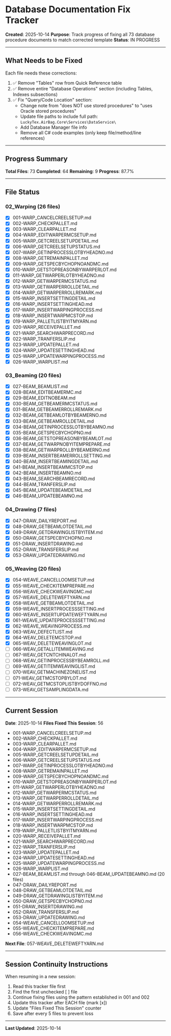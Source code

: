 # Database Documentation Fix Tracker

**Created**: 2025-10-14
**Purpose**: Track progress of fixing all 73 database procedure documents to match corrected template
**Status**: IN PROGRESS

---

## What Needs to be Fixed

Each file needs these corrections:
1. ✅ Remove "Tables" row from Quick Reference table
2. ✅ Remove entire "Database Operations" section (including Tables, Indexes subsections)
3. ✅ Fix "Query/Code Location" section:
   - Change note from "does NOT use stored procedures" to "uses Oracle stored procedures"
   - Update file paths to include full path: `LuckyTex.AirBag.Core\Services\DataService\`
   - Add Database Manager file info
   - Remove all C# code examples (only keep file/method/line references)

---

## Progress Summary

**Total Files**: 73
**Completed**: 64
**Remaining**: 9
**Progress**: 87.7%

---

## File Status

### 02_Warping (26 files)

- [x] 001-WARP_CANCELCREELSETUP.md
- [x] 002-WARP_CHECKPALLET.md
- [x] 003-WARP_CLEARPALLET.md
- [x] 004-WARP_EDITWARPERMCSETUP.md
- [x] 005-WARP_GETCREELSETUPDETAIL.md
- [x] 006-WARP_GETCREELSETUPSTATUS.md
- [x] 007-WARP_GETINPROCESSLOTBYHEADNO.md
- [x] 008-WARP_GETREMAINPALLET.md
- [x] 009-WARP_GETSPECBYCHOPNOANDMC.md
- [x] 010-WARP_GETSTOPREASONBYWARPERLOT.md
- [x] 011-WARP_GETWARPERLOTBYHEADNO.md
- [x] 012-WARP_GETWARPERMCSTATUS.md
- [x] 013-WARP_GETWARPERROLLDETAIL.md
- [x] 014-WARP_GETWARPERROLLREMARK.md
- [x] 015-WARP_INSERTSETTINGDETAIL.md
- [x] 016-WARP_INSERTSETTINGHEAD.md
- [x] 017-WARP_INSERTWARPINGPROCESS.md
- [x] 018-WARP_INSERTWARPMCSTOP.md
- [x] 019-WARP_PALLETLISTBYITMYARN.md
- [x] 020-WARP_RECEIVEPALLET.md
- [x] 021-WARP_SEARCHWARPRECORD.md
- [x] 022-WARP_TRANFERSLIP.md
- [x] 023-WARP_UPDATEPALLET.md
- [x] 024-WARP_UPDATESETTINGHEAD.md
- [x] 025-WARP_UPDATEWARPINGPROCESS.md
- [x] 026-WARP_WARPLIST.md

### 03_Beaming (20 files)

- [x] 027-BEAM_BEAMLIST.md
- [x] 028-BEAM_EDITBEAMERMC.md
- [x] 029-BEAM_EDITNOBEAM.md
- [x] 030-BEAM_GETBEAMERMCSTATUS.md
- [x] 031-BEAM_GETBEAMERROLLREMARK.md
- [x] 032-BEAM_GETBEAMLOTBYBEAMERNO.md
- [x] 033-BEAM_GETBEAMROLLDETAIL.md
- [x] 034-BEAM_GETINPROCESSLOTBYBEAMNO.md
- [x] 035-BEAM_GETSPECBYCHOPNO.md
- [x] 036-BEAM_GETSTOPREASONBYBEAMLOT.md
- [x] 037-BEAM_GETWARPNOBYITEMPREPARE.md
- [x] 038-BEAM_GETWARPROLLBYBEAMERNO.md
- [x] 039-BEAM_INSERTBEAMERROLLSETTING.md
- [x] 040-BEAM_INSERTBEAMINGDETAIL.md
- [x] 041-BEAM_INSERTBEAMMCSTOP.md
- [x] 042-BEAM_INSERTBEAMNO.md
- [x] 043-BEAM_SEARCHBEAMRECORD.md
- [x] 044-BEAM_TRANFERSLIP.md
- [x] 045-BEAM_UPDATEBEAMDETAIL.md
- [x] 046-BEAM_UPDATEBEAMNO.md

### 04_Drawing (7 files)

- [x] 047-DRAW_DAILYREPORT.md
- [x] 048-DRAW_GETBEAMLOTDETAIL.md
- [x] 049-DRAW_GETDRAWINGLISTBYITEM.md
- [x] 050-DRAW_GETSPECBYCHOPNO.md
- [x] 051-DRAW_INSERTDRAWING.md
- [x] 052-DRAW_TRANSFERSLIP.md
- [x] 053-DRAW_UPDATEDRAWING.md

### 05_Weaving (20 files)

- [x] 054-WEAVE_CANCELLOOMSETUP.md
- [x] 055-WEAVE_CHECKITEMPREPARE.md
- [x] 056-WEAVE_CHECKWEAVINGMC.md
- [x] 057-WEAVE_DELETEWEFTYARN.md
- [x] 058-WEAVE_GETBEAMLOTDETAIL.md
- [x] 059-WEAVE_INSERTPROCESSSETTING.md
- [x] 060-WEAVE_INSERTUPDATEWEFTYARN.md
- [x] 061-WEAVE_UPDATEPROCESSSETTING.md
- [x] 062-WEAVE_WEAVINGPROCESS.md
- [x] 063-WEAV_DEFECTLIST.md
- [x] 064-WEAV_DELETEMCSTOP.md
- [x] 065-WEAV_DELETEWEAVINGLOT.md
- [ ] 066-WEAV_GETALLITEMWEAVING.md
- [ ] 067-WEAV_GETCNTCHINALOT.md
- [ ] 068-WEAV_GETINPROCESSBYBEAMROLL.md
- [ ] 069-WEAV_GETITEMWEAVINGLIST.md
- [ ] 070-WEAV_GETMACHINEZONELIST.md
- [ ] 071-WEAV_GETMCSTOPBYLOT.md
- [ ] 072-WEAV_GETMCSTOPLISTBYDOFFNO.md
- [ ] 073-WEAV_GETSAMPLINGDATA.md

---

## Current Session

**Date**: 2025-10-14
**Files Fixed This Session**: 56
- 001-WARP_CANCELCREELSETUP.md
- 002-WARP_CHECKPALLET.md
- 003-WARP_CLEARPALLET.md
- 004-WARP_EDITWARPERMCSETUP.md
- 005-WARP_GETCREELSETUPDETAIL.md
- 006-WARP_GETCREELSETUPSTATUS.md
- 007-WARP_GETINPROCESSLOTBYHEADNO.md
- 008-WARP_GETREMAINPALLET.md
- 009-WARP_GETSPECBYCHOPNOANDMC.md
- 010-WARP_GETSTOPREASONBYWARPERLOT.md
- 011-WARP_GETWARPERLOTBYHEADNO.md
- 012-WARP_GETWARPERMCSTATUS.md
- 013-WARP_GETWARPERROLLDETAIL.md
- 014-WARP_GETWARPERROLLREMARK.md
- 015-WARP_INSERTSETTINGDETAIL.md
- 016-WARP_INSERTSETTINGHEAD.md
- 017-WARP_INSERTWARPINGPROCESS.md
- 018-WARP_INSERTWARPMCSTOP.md
- 019-WARP_PALLETLISTBYITMYARN.md
- 020-WARP_RECEIVEPALLET.md
- 021-WARP_SEARCHWARPRECORD.md
- 022-WARP_TRANFERSLIP.md
- 023-WARP_UPDATEPALLET.md
- 024-WARP_UPDATESETTINGHEAD.md
- 025-WARP_UPDATEWARPINGPROCESS.md
- 026-WARP_WARPLIST.md
- 027-BEAM_BEAMLIST.md through 046-BEAM_UPDATEBEAMNO.md (20 files)
- 047-DRAW_DAILYREPORT.md
- 048-DRAW_GETBEAMLOTDETAIL.md
- 049-DRAW_GETDRAWINGLISTBYITEM.md
- 050-DRAW_GETSPECBYCHOPNO.md
- 051-DRAW_INSERTDRAWING.md
- 052-DRAW_TRANSFERSLIP.md
- 053-DRAW_UPDATEDRAWING.md
- 054-WEAVE_CANCELLOOMSETUP.md
- 055-WEAVE_CHECKITEMPREPARE.md
- 056-WEAVE_CHECKWEAVINGMC.md

**Next File**: 057-WEAVE_DELETEWEFTYARN.md

---

## Session Continuity Instructions

When resuming in a new session:
1. Read this tracker file first
2. Find the first unchecked [ ] file
3. Continue fixing files using the pattern established in 001 and 002
4. Update this tracker after EACH file (mark [x])
5. Update "Files Fixed This Session" counter
6. Save after every 5 files to prevent loss

---

**Last Updated**: 2025-10-14
